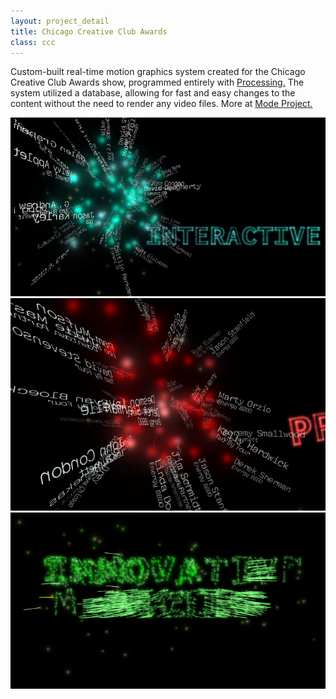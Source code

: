 ```yaml
---
layout: project_detail
title: Chicago Creative Club Awards
class: ccc
---
```


Custom-built real-time motion graphics system created for the Chicago Creative Club Awards show, programmed entirely with [Processing.](https://processing.org) The system utilized a database, allowing for fast and easy changes to the content without the need to render any video files. More at [Mode Project.](http://www.modeproject.com/work/2008-ccc-awards-show/)

<div class="videoWrapper" data-vimeoid="11724412"><!-- vimeo --></div>
<div><img src="/img/projects/cccawards1.jpg"/></div>
<div><img src="/img/projects/cccawards2.jpg"/></div>
<div><img src="/img/projects/cccawards3.jpg"/></div>